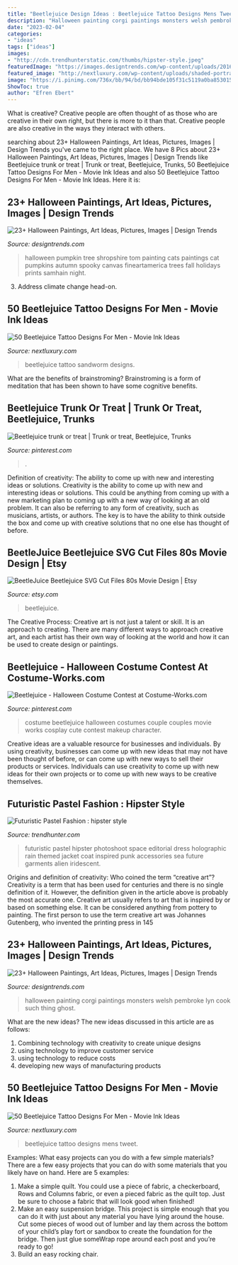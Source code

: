 ```yaml
---
title: "Beetlejuice Design Ideas : Beetlejuice Tattoo Designs Mens Tweet"
description: "Halloween painting corgi paintings monsters welsh pembroke lyn cook such thing ghost"
date: "2023-02-04"
categories:
- "ideas"
tags: ["ideas"]
images:
- "http://cdn.trendhunterstatic.com/thumbs/hipster-style.jpeg"
featuredImage: "https://images.designtrends.com/wp-content/uploads/2016/03/11093727/The-Pumpkin-Tree-Painting.jpg"
featured_image: "http://nextluxury.com/wp-content/uploads/shaded-portrait-of-beetlejuice-mens-arm-sleeve-tattoo-designs.jpg"
image: "https://i.pinimg.com/736x/bb/94/bd/bb94bde105f31c5119a0ba8530155c74.jpg"
ShowToc: true
author: "Efren Ebert"
---
```



What is creative?
Creative people are often thought of as those who are creative in their own right, but there is more to it than that. Creative people are also creative in the ways they interact with others.

	

		
searching about 23+ Halloween Paintings, Art Ideas, Pictures, Images | Design Trends you've came to the right place. We have 8 Pics about 23+ Halloween Paintings, Art Ideas, Pictures, Images | Design Trends like Beetlejuice trunk or treat | Trunk or treat, Beetlejuice, Trunks, 50 Beetlejuice Tattoo Designs For Men - Movie Ink Ideas and also 50 Beetlejuice Tattoo Designs For Men - Movie Ink Ideas. Here it is:
		
    
## 23+ Halloween Paintings, Art Ideas, Pictures, Images | Design Trends

<img loading=lazy src="https://images.designtrends.com/wp-content/uploads/2016/03/11093727/The-Pumpkin-Tree-Painting.jpg" onerror="this.onerror=null;this.src='https://tse3.mm.bing.net/th?id=OIP.dX81etZObfvH8CBcOQaIkAHaJB&amp;pid=15.1';" alt="23+ Halloween Paintings, Art Ideas, Pictures, Images | Design Trends">

_Source: designtrends.com_

>halloween pumpkin tree shropshire tom painting cats paintings cat pumpkins autumn spooky canvas fineartamerica trees fall holidays prints samhain night. 

	

3. Address climate change head-on. 

    
## 50 Beetlejuice Tattoo Designs For Men - Movie Ink Ideas

<img loading=lazy src="http://nextluxury.com/wp-content/uploads/guy-with-beetlejuice-sandworm-detailed-tattoo-on-arm.jpg" onerror="this.onerror=null;this.src='https://tse3.mm.bing.net/th?id=OIP.-1xB8CFQOoChkVPkVPvDDgHaHa&amp;pid=15.1';" alt="50 Beetlejuice Tattoo Designs For Men - Movie Ink Ideas">

_Source: nextluxury.com_

>beetlejuice tattoo sandworm designs. 

	

What are the benefits of brainstroming?
Brainstroming is a form of meditation that has been shown to have some cognitive benefits.

    
## Beetlejuice Trunk Or Treat | Trunk Or Treat, Beetlejuice, Trunks

<img loading=lazy src="https://i.pinimg.com/736x/bb/94/bd/bb94bde105f31c5119a0ba8530155c74.jpg" onerror="this.onerror=null;this.src='https://tse4.mm.bing.net/th?id=OIP.kWQiHgxGM7fV_hhkyql5WQHaJ3&amp;pid=15.1';" alt="Beetlejuice trunk or treat | Trunk or treat, Beetlejuice, Trunks">

_Source: pinterest.com_

>. 

	

Definition of creativity: The ability to come up with new and interesting ideas or solutions.
Creativity is the ability to come up with new and interesting ideas or solutions. This could be anything from coming up with a new marketing plan to coming up with a new way of looking at an old problem. It can also be referring to any form of creativity, such as musicians, artists, or authors. The key is to have the ability to think outside the box and come up with creative solutions that no one else has thought of before.

    
## BeetleJuice Beetlejuice SVG Cut Files 80s Movie Design | Etsy

<img loading=lazy src="https://i.etsystatic.com/21749985/r/il/64da29/2529662165/il_fullxfull.2529662165_7e6u.jpg" onerror="this.onerror=null;this.src='https://tse2.mm.bing.net/th?id=OIP.9hhNjcaThzZ2xy2c0cpx3wHaHa&amp;pid=15.1';" alt="BeetleJuice Beetlejuice SVG Cut Files 80s Movie Design | Etsy">

_Source: etsy.com_

>beetlejuice. 

	

The Creative Process:
Creative art is not just a talent or skill. It is an approach to creating. There are many different ways to approach creative art, and each artist has their own way of looking at the world and how it can be used to create design or paintings.

    
## Beetlejuice - Halloween Costume Contest At Costume-Works.com

<img loading=lazy src="https://i.pinimg.com/736x/fa/90/a4/fa90a45c4c6e9cc93b171498c6828327--couple-costume-ideas-costumes-for-couples.jpg" onerror="this.onerror=null;this.src='https://tse2.mm.bing.net/th?id=OIP.wgR6vWPj99CaYJemNwrO6QHaM4&amp;pid=15.1';" alt="Beetlejuice - Halloween Costume Contest at Costume-Works.com">

_Source: pinterest.com_

>costume beetlejuice halloween costumes couple couples movie works cosplay cute contest makeup character. 

	

Creative ideas are a valuable resource for businesses and individuals. By using creativity, businesses can come up with new ideas that may not have been thought of before, or can come up with new ways to sell their products or services. Individuals can use creativity to come up with new ideas for their own projects or to come up with new ways to be creative themselves.

    
## Futuristic Pastel Fashion : Hipster Style

<img loading=lazy src="http://cdn.trendhunterstatic.com/thumbs/hipster-style.jpeg" onerror="this.onerror=null;this.src='https://tse3.mm.bing.net/th?id=OIP.Dfw0YHzem9yZ39M2dWgphAHaKA&amp;pid=15.1';" alt="Futuristic Pastel Fashion : hipster style">

_Source: trendhunter.com_

>futuristic pastel hipster photoshoot space editorial dress holographic rain themed jacket coat inspired punk accessories sea future garments alien iridescent. 

	

Origins and definition of creativity: Who coined the term “creative art”?
Creativity is a term that has been used for centuries and there is no single definition of it. However, the definition given in the article above is probably the most accurate one. Creative art usually refers to art that is inspired by or based on something else. It can be considered anything from pottery to painting. The first person to use the term creative art was Johannes Gutenberg, who invented the printing press in 145
    
## 23+ Halloween Paintings, Art Ideas, Pictures, Images | Design Trends

<img loading=lazy src="https://images.designtrends.com/wp-content/uploads/2016/03/11095401/Gost-Halloween-Painting.jpg" onerror="this.onerror=null;this.src='https://tse1.mm.bing.net/th?id=OIP.6AyM1pb2tblrjUwKQgyfCQHaF7&amp;pid=15.1';" alt="23+ Halloween Paintings, Art Ideas, Pictures, Images | Design Trends">

_Source: designtrends.com_

>halloween painting corgi paintings monsters welsh pembroke lyn cook such thing ghost. 

	

What are the new ideas?
The new ideas discussed in this article are as follows:
1. Combining technology with creativity to create unique designs 
2. using technology to improve customer service 
3. using technology to reduce costs 
4. developing new ways of manufacturing products 

    
## 50 Beetlejuice Tattoo Designs For Men - Movie Ink Ideas

<img loading=lazy src="http://nextluxury.com/wp-content/uploads/shaded-portrait-of-beetlejuice-mens-arm-sleeve-tattoo-designs.jpg" onerror="this.onerror=null;this.src='https://tse1.mm.bing.net/th?id=OIP.SyUbUMn57jpHvcHQV6K_6wHaHa&amp;pid=15.1';" alt="50 Beetlejuice Tattoo Designs For Men - Movie Ink Ideas">

_Source: nextluxury.com_

>beetlejuice tattoo designs mens tweet. 

	

Examples: What easy projects can you do with a few simple materials?
There are a few easy projects that you can do with some materials that you likely have on hand. Here are 5 examples:
1. Make a simple quilt. You could use a piece of fabric, a checkerboard, Rows and Columns fabric, or even a pieced fabric as the quilt top. Just be sure to choose a fabric that will look good when finished! 
2. Make an easy suspension bridge. This project is simple enough that you can do it with just about any material you have lying around the house. Cut some pieces of wood out of lumber and lay them across the bottom of your child’s play fort or sandbox to create the foundation for the bridge. Then just glue someWrap rope around each post and you’re ready to go! 
3. Build an easy rocking chair.

